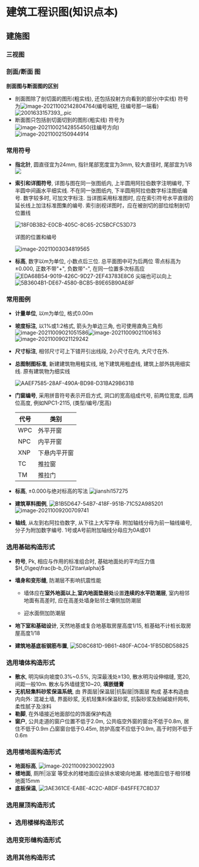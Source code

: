 # 建筑工程识图(知识点本)

## 建施图

### 三视图

### 剖面/断面 图

**剖面图与断面图的区别**

- 剖面图除了剖切面的图形(粗实线), 还包括投射方向看到的部分(中实线)
  符号为![image-20211002142804764](https://gitee.com/cyo57/imgurl/raw/master/image-20211002142804764.png)(编号端短, 往编号那一端看)
  ![2001633157393_.pic](https://gitee.com/cyo57/imgurl/raw/master/2001633157393_.pic.jpg)
- 断面图只包括剖切面切到的图形(粗实线)
  符号为![image-20211002142855450](https://gitee.com/cyo57/imgurl/raw/master/image-20211002142855450.png)(往编号方向)
  ![image-20211002150944914](https://gitee.com/cyo57/imgurl/raw/master/image-20211002150944914.png)

### 常用符号

- **指北针**, 圆直径宜为24mm, 指针尾部宽度宜为3mm, 较大直径时, 尾部宜为1/8
  ![](https://gitee.com/cyo57/imgurl/raw/master/0EAF69FE-90F7-49B7-BA63-182654DED763.png)

- **索引和详图符号**, 详图与图在同一张图纸内, 上半圆用阿拉伯数字注明编号, 下半圆中间画水平细实线. 不在同一张图纸内, 下半圆用阿拉伯数字标注图纸编号. 数字较多时, 可加文字标注.
  当详图采用标准图时, 应在索引符号水平直径的延长线上加注标准图集的编号.
  索引剖视详图时，应在被剖切的部位绘制剖切位置线
  
  ![18F0B3B2-E0CB-405C-8C65-2C5BCFC53D73](https://gitee.com/cyo57/imgurl/raw/master/18F0B3B2-E0CB-405C-8C65-2C5BCFC53D73.png)
  
  详图的位置和编号
  
  ![image-20211003034819565](https://gitee.com/cyo57/imgurl/raw/master/image-20211003034819565.png)

- **标高**, 数字以m为单位, 小数点后三位. 总平面图中可为后两位
  零点标高为±0.000, 正数不带"+", 负数带"-", 在同一位置多次标高应
  ![EDA68B54-9019-426C-9D27-2EF43783E8C6](https://gitee.com/cyo57/imgurl/raw/master/EDA68B54-9019-426C-9D27-2EF43783E8C6.png)
  尖端也可以向上
  ![5B3604B1-DE67-4580-BCB5-B9E65B90AE8F](https://gitee.com/cyo57/imgurl/raw/master/5B3604B1-DE67-4580-BCB5-B9E65B90AE8F.png)

### 常用图例

- **计量单位**, 以m为单位, 格式0.00m

- **坡度标注**, 以1%或1:2格式, 箭头为单边三角, 也可使用直角三角形
  ![image-20211009021051586](https://gitee.com/cyo57/imgurl/raw/master/image-20211009021051586.png)![image-20211009021106163](https://gitee.com/cyo57/imgurl/raw/master/image-20211009021106163.png)![image-20211009021129242](https://gitee.com/cyo57/imgurl/raw/master/image-20211009021129242.png)

- **尺寸标注**, 相邻尺寸可上下错开引出线段, 2小尺寸在内, 大尺寸在外.

- **总图制图标准**, 新建建筑物用粗实线, 地下建筑用粗虚线, 建筑上部外挑用细实线. 原有建筑物为细实线
  
  ![AAEF7585-28AF-490A-BD98-D31BA29B631B](https://gitee.com/cyo57/imgurl/raw/master/AAEF7585-28AF-490A-BD98-D31BA29B631B.png)

- **门窗编号**, 采用拼音符号表示开启方式, 洞口的宽高组成代号, 前两位宽度, 后两位高度, 例如NPC1-2115, (类型/编号/宽高)
  
  | 代号  | 类别     |
  | --- | ------ |
  | WPC | 外平开窗   |
  | NPC | 内平开窗   |
  | XNP | 下悬内平开窗 |
  | TC  | 推拉窗    |
  | TM  | 推拉门    |

- **标高**, ±0.000与绝对标高的写法
  ![jianshi157275](https://gitee.com/cyo57/imgurl/raw/master/jianshi157275.png)

- **建筑草料图例**, 
  <img src="https://gitee.com/cyo57/imgurl/raw/master/B1B5D647-54B7-418F-951B-71C52A985201.png" alt="B1B5D647-54B7-418F-951B-71C52A985201"  />![image-20211009200709741](https://gitee.com/cyo57/imgurl/raw/master/image-20211009200709741.png)

- **轴线**, 从左到右阿拉伯数字, 从下往上大写字母. 附加轴线分母为前一轴线编号, 分子为附加数字编号. 1号或A号前附加轴线分母应为0A或01

### 选用基础构造形式

- **符号**, Pk, 相应与作用的标准组合时, 基础地面处的平均压力值
  $H_0\geq\frac{b-b_0}{2\tan\alpha}$​​

- **墙身和变形缝**, 防潮层不影响抗震性能
  
  - 墙体应在**室外地面以上**,**室内地面垫层处**设置**连续的水平防潮层**, 室内相邻地面有高差时, 应在高差处墙身贴邻土壤侧加防潮层
  
  - 迎水面侧加防潮层

- **地下室和基础设计**, 天然地基或复合地基取房屋高度1/15, 桩基础不计桩长取房屋高度1/18

- **建筑地基底板钢筋布置**,
  ![5D8C681D-9B61-480F-AC04-1FB5DBD58825](https://gitee.com/cyo57/imgurl/raw/master/5D8C681D-9B61-480F-AC04-1FB5DBD58825.png)

### 选用墙体构造形式

- **散水**, 明沟纵向坡度0.3%~0.5%, 沟深最浅处≥130,
  散水明沟设伸缩缝, 宽20, 间距一般10m. 散水与外墙缝宽10~20, **填嵌缝膏**
- **无机轻集料砂浆保温系统**, 由 界面层|保温层|抗裂层|饰面层 构成
  基本构造由内向外: 混凝土墙, 界面砂浆, 无机轻集料保温砂浆, 抗裂砂浆及耐碱玻纤网布, 柔性腻子及涂料
- **勒脚**, 在外墙接近地面部位的饰面保护构造
- **窗户**, 公共走道的窗户位置不低于2.0m, 公共临空外窗的窗台不低于0.8m, 居住不低于0.9m
  凸窗窗台低于0.45m, 防护高度不应低于0.9m, 高于时则不低于0.6m

### 选用楼地面构造形式

- **地面标高**, 
  ![image-20211009230022903](https://gitee.com/cyo57/imgurl/raw/master/image-20211009230022903.png)
- **楼地面**, 厕所|浴室 等受水的楼地面应设排水坡坡向地漏. 楼地面应低于相邻楼地面15mm
- **底板保温**,
  ![3AE361CE-EABE-4C2C-ABDF-B45FFE7C8D37](https://gitee.com/cyo57/imgurl/raw/master/3AE361CE-EABE-4C2C-ABDF-B45FFE7C8D37.png)

### 选用屋顶构造形式

- ### 选用楼梯构造形式

### 选用变形缝构造形式

### 选用其他构造形式
